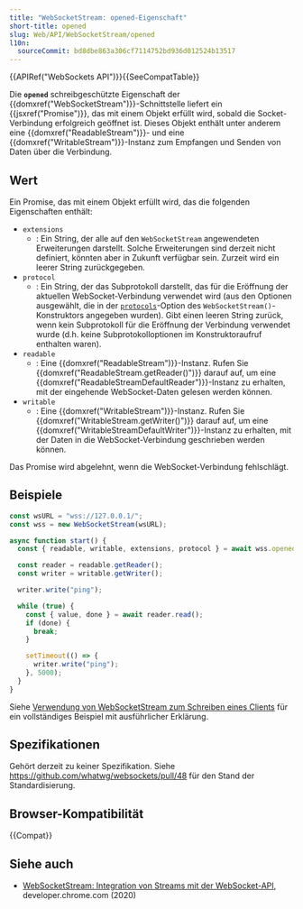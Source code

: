 ```yaml
---
title: "WebSocketStream: opened-Eigenschaft"
short-title: opened
slug: Web/API/WebSocketStream/opened
l10n:
  sourceCommit: bd8dbe863a306cf7114752bd936d012524b13517
---
```


{{APIRef("WebSockets API")}}{{SeeCompatTable}}

Die **`opened`** schreibgeschützte Eigenschaft der {{domxref("WebSocketStream")}}-Schnittstelle liefert ein {{jsxref("Promise")}}, das mit einem Objekt erfüllt wird, sobald die Socket-Verbindung erfolgreich geöffnet ist. Dieses Objekt enthält unter anderem eine {{domxref("ReadableStream")}}- und eine {{domxref("WritableStream")}}-Instanz zum Empfangen und Senden von Daten über die Verbindung.

## Wert

Ein Promise, das mit einem Objekt erfüllt wird, das die folgenden Eigenschaften enthält:

- `extensions`
  - : Ein String, der alle auf den `WebSocketStream` angewendeten Erweiterungen darstellt. Solche Erweiterungen sind derzeit nicht definiert, könnten aber in Zukunft verfügbar sein. Zurzeit wird ein leerer String zurückgegeben.
- `protocol`
  - : Ein String, der das Subprotokoll darstellt, das für die Eröffnung der aktuellen WebSocket-Verbindung verwendet wird (aus den Optionen ausgewählt, die in der [`protocols`](/de/docs/Web/API/WebSocketStream/WebSocketStream#protocols)-Option des `WebSocketStream()`-Konstruktors angegeben wurden). Gibt einen leeren String zurück, wenn kein Subprotokoll für die Eröffnung der Verbindung verwendet wurde (d.h. keine Subprotokolloptionen im Konstruktoraufruf enthalten waren).
- `readable`
  - : Eine {{domxref("ReadableStream")}}-Instanz. Rufen Sie {{domxref("ReadableStream.getReader()")}} darauf auf, um eine {{domxref("ReadableStreamDefaultReader")}}-Instanz zu erhalten, mit der eingehende WebSocket-Daten gelesen werden können.
- `writable`
  - : Eine {{domxref("WritableStream")}}-Instanz. Rufen Sie {{domxref("WritableStream.getWriter()")}} darauf auf, um eine {{domxref("WritableStreamDefaultWriter")}}-Instanz zu erhalten, mit der Daten in die WebSocket-Verbindung geschrieben werden können.

Das Promise wird abgelehnt, wenn die WebSocket-Verbindung fehlschlägt.

## Beispiele

```js
const wsURL = "wss://127.0.0.1/";
const wss = new WebSocketStream(wsURL);

async function start() {
  const { readable, writable, extensions, protocol } = await wss.opened;

  const reader = readable.getReader();
  const writer = writable.getWriter();

  writer.write("ping");

  while (true) {
    const { value, done } = await reader.read();
    if (done) {
      break;
    }

    setTimeout(() => {
      writer.write("ping");
    }, 5000);
  }
}
```

Siehe [Verwendung von WebSocketStream zum Schreiben eines Clients](/de/docs/Web/API/WebSockets_API/Using_WebSocketStream) für ein vollständiges Beispiel mit ausführlicher Erklärung.

## Spezifikationen

Gehört derzeit zu keiner Spezifikation. Siehe https://github.com/whatwg/websockets/pull/48 für den Stand der Standardisierung.

## Browser-Kompatibilität

{{Compat}}

## Siehe auch

- [WebSocketStream: Integration von Streams mit der WebSocket-API](https://developer.chrome.com/docs/capabilities/web-apis/websocketstream), developer.chrome.com (2020)
